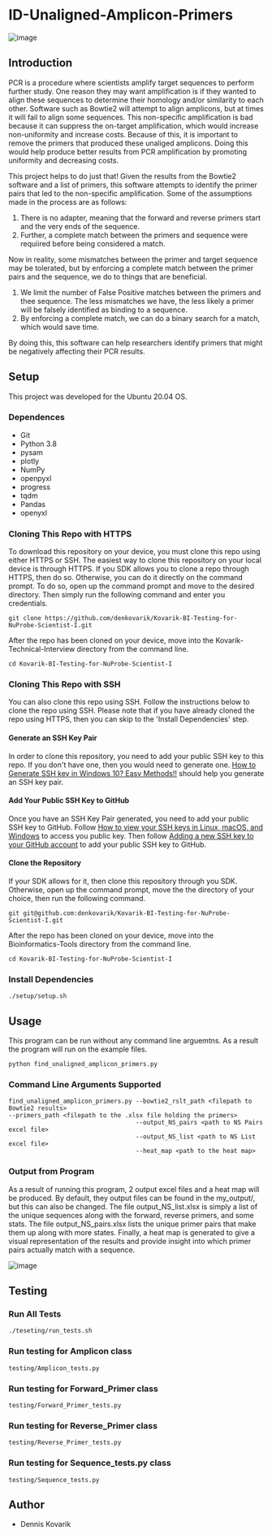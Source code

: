 # ID-Unaligned-Amplicon-Primers

![image](https://github.com/denkovarik/Kovarik-BI-Testing-for-NuProbe-Scientist-I/blob/main/images/BI.png)

## Introduction

PCR is a procedure where scientists amplify target sequences to perform further study. One reason they may want amplification is if they wanted to align these sequences to determine their homology and/or similarity to each other. Software such as Bowtie2 will attempt to align amplicons, but at times it will fail to align some sequences. This non-specific amplification is bad because it can suppress the on-target amplification, which would increase non-uniformity and increase costs. Because of this, it is important to remove the primers that produced these unaliged amplicons. Doing this would help produce better results from PCR amplification by promoting uniformity and decreasing costs.

This project helps to do just that! Given the results from the Bowtie2 software and a list of primers, this software attempts to identify the primer pairs that led to the non-specific amplification. Some of the assumptions made in the process are as follows:

1. There is no adapter, meaning that the forward and reverse primers start and the very ends of the sequence. 
2. Further, a complete match between the primers and sequence were requiired before being considered a match.

Now in reality, some mismatches between the primer and target sequence may be tolerated, but by enforcing a complete match between the primer pairs and the sequence, we do to things that are beneficial.

1. We limit the number of False Positive matches between the primers and thee sequence. The less mismatches we have, the less likely a primer will be falsely identified as binding to a sequence.
2. By enforcing a complete match, we can do a binary search for a match, which would save time. 

By doing this, this software can help researchers identify primers that might be negatively affecting their PCR results.

## Setup
This project was developed for the Ubuntu 20.04 OS.

### Dependences
* Git
* Python 3.8
* pysam
* plotly
* NumPy
* openpyxl
* progress
* tqdm
* Pandas
* openyxl

### Cloning This Repo with HTTPS
To download this repository on your device, you must clone this repo using either HTTPS or SSH. The easiest way to clone this repository on your local device is through HTTPS. If you SDK allows you to clone a repo through HTTPS, then do so. Otherwise, you can do it directly on the command prompt. To do so, open up the command prompt and move to the desired directory. Then simply run the following command and enter you credentials.
```
git clone https://github.com/denkovarik/Kovarik-BI-Testing-for-NuProbe-Scientist-I.git
```
After the repo has been cloned on your device, move into the Kovarik-Technical-Interview directory from the command line.
```
cd Kovarik-BI-Testing-for-NuProbe-Scientist-I
```

### Cloning This Repo with SSH
You can also clone this repo using SSH. Follow the instructions below to clone the repo using SSH. Please note that if you have already cloned the repo using HTTPS, then you can skip to the 'Install Dependencies' step.

#### Generate an SSH Key Pair
In order to clone this repository, you need to add your public SSH key to this repo. If you don't have one, then you would need to generate one. [How to Generate SSH key in Windows 10? Easy Methods!!](https://techpaal.com/how-to-generate-ssh-key-in-windows-10-easy-methods/) should help you generate an SSH key pair.

#### Add Your Public SSH Key to GitHub
Once you have an SSH Key Pair generated, you need to add your public SSH key to GitHub. Follow [How to view your SSH keys in Linux, macOS, and Windows](https://www.techrepublic.com/article/how-to-view-your-ssh-keys-in-linux-macos-and-windows/) to access you public key. Then follow [Adding a new SSH key to your GitHub account](https://docs.github.com/en/github/authenticating-to-github/adding-a-new-ssh-key-to-your-github-account) to add your public SSH key to GitHub.

#### Clone the Repository
If your SDK allows for it, then clone this repository through you SDK. Otherwise, open up the command prompt, move the the directory of your choice, then run the following command.
```
git git@github.com:denkovarik/Kovarik-BI-Testing-for-NuProbe-Scientist-I.git
```
After the repo has been cloned on your device, move into the Bioinformatics-Tools directory from the command line.
```
cd Kovarik-BI-Testing-for-NuProbe-Scientist-I
```

### Install Dependencies
```
./setup/setup.sh
```

## Usage
This program can be run without any command line arguemtns. As a result the program will run on the example files.
```
python find_unaligned_amplicon_primers.py 
```

### Command Line Arguments Supported
```
find_unaligned_amplicon_primers.py --bowtie2_rslt_path <filepath to Bowtie2 results>                                                                          --primers_path <filepath to the .xlsx file holding the primers>
                                   --output_NS_pairs <path to NS Pairs excel file>
                                   --output_NS_list <path to NS List excel file>
                                   --heat_map <path to the heat map>
```

### Output from Program
As a result of running this program, 2 output excel files and a heat map will be produced. By default, they output files can be found in the my_output/, but this can also be changed. The file output_NS_list.xlsx is simply a list of the unique sequences along with the forward, reverse primers, and some stats. The file output_NS_pairs.xlsx lists the unique primer pairs that make them up along with more states. Finally, a heat map is generated to give a visual representation of the results and provide insight into which primer pairs actually match with a sequence. 

![image](https://raw.githubusercontent.com/denkovarik/Kovarik-BI-Testing-for-NuProbe-Scientist-I/main/images/heat_map.png?token=AJUAOAVGHCPFRHQ6ISBIIY3A5PZOC)

## Testing
### Run All Tests
```
./teseting/run_tests.sh 
```

### Run testing for Amplicon class
```
testing/Amplicon_tests.py 
```

### Run testing for Forward_Primer class
```
testing/Forward_Primer_tests.py
```

### Run testing for Reverse_Primer class
```
testing/Reverse_Primer_tests.py
```

### Run testing for Sequence_tests.py class
```
testing/Sequence_tests.py
```

## Author
* Dennis Kovarik
